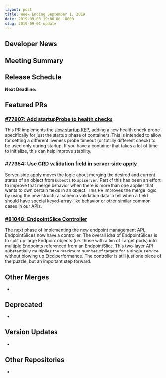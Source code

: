 ```yaml
---
layout: post
title: Week Ending September 1, 2019
date: 2019-09-03 19:00:00 -0000
slug: 2019-09-01-update
---
```


## Developer News


## Meeting Summary


## Release Schedule

**Next Deadline:**


## Featured PRs

### [#77807: Add startupProbe to health checks](https://github.com/kubernetes/kubernetes/pull/77807)

This PR implements the [slow startup KEP](https://github.com/kubernetes/enhancements/blob/master/keps/sig-node/20190221-livenessprobe-holdoff.md), adding a new health check probe specifically for just the startup phase of containers. This is intended to allow for setting a different liveness probe timeout (or totally different check) to be used only during startup. If you have a container that takes a lot of time to initialize, this can help improve stability.

### [#77354: Use CRD validation field in server-side apply](https://github.com/kubernetes/kubernetes/pull/77354)

Server-side apply moves the logic about merging the desired and current states of an object from `kubectl` to `apiserver`. Part of this has been an effort to improve that merge behavior when there is more than one applier that wants to own certain fields in an object. This PR improves the merge logic by using the new structural schema validation data to tell when a field should have special keyed-array-like behavior or other similar common cases in our APIs.

### [#81048: EndpointSlice Controller](https://github.com/kubernetes/kubernetes/pull/81048)

The next phase of implementing the new endpoint management API, EndpointSlices now have a controller. The overall idea of EndpointSlices is to split up large Endpoint objects (i.e. those with a ton of Target pods) into multiple Endpoints referenced from an EndpointSlice. This two-layer API substantially multiplies the maximum number of targets for a single service without blowing up Etcd performance. The controller is still just one piece of the puzzle, but an important step forward.


## Other Merges

*

## Deprecated

*

## Version Updates

*

## Other Repositories

*
